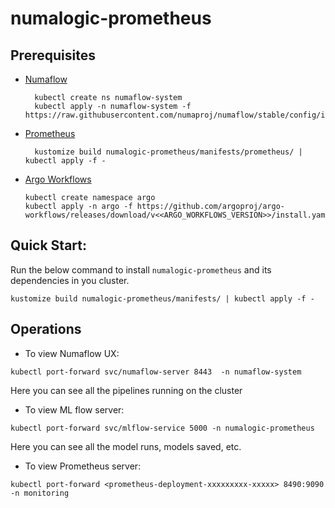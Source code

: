 # numalogic-prometheus

## Prerequisites
- [Numaflow](https://numaflow.numaproj.io/quick-start/#installation)
  ```shell
    kubectl create ns numaflow-system
    kubectl apply -n numaflow-system -f https://raw.githubusercontent.com/numaproj/numaflow/stable/config/install.yaml
  ```
- [Prometheus](https://prometheus.io/docs/prometheus/latest/getting_started/)
  ```shell
    kustomize build numalogic-prometheus/manifests/prometheus/ | kubectl apply -f - 
  ```
- [Argo Workflows](https://argoproj.github.io/argo-workflows/quick-start/)
    ```shell
    kubectl create namespace argo
    kubectl apply -n argo -f https://github.com/argoproj/argo-workflows/releases/download/v<<ARGO_WORKFLOWS_VERSION>>/install.yaml
    ```

## Quick Start:

Run the below command to install `numalogic-prometheus` and its dependencies in you cluster.

```shell
kustomize build numalogic-prometheus/manifests/ | kubectl apply -f - 
```


## Operations

- To view Numaflow UX:
```
kubectl port-forward svc/numaflow-server 8443  -n numaflow-system
```

Here you can see all the pipelines running on the cluster

- To view ML flow server:
```
kubectl port-forward svc/mlflow-service 5000 -n numalogic-prometheus
```

Here you can see all the model runs, models saved, etc.

- To view Prometheus server:
```
kubectl port-forward <prometheus-deployment-xxxxxxxxx-xxxxx> 8490:9090 -n monitoring
```



